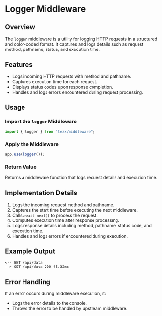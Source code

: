 # Logger Middleware

## Overview

The `logger` middleware is a utility for logging HTTP requests in a structured and color-coded format. It captures and logs details such as request method, pathname, status, and execution time.

## Features

- Logs incoming HTTP requests with method and pathname.
- Captures execution time for each request.
- Displays status codes upon response completion.
- Handles and logs errors encountered during request processing.

## Usage

### Import the `logger` Middleware

```ts
import { logger } from "tezx/middleware";
```

### Apply the Middleware

```ts
app.use(logger());
```

### Return Value

Returns a middleware function that logs request details and execution time.

## Implementation Details

1. Logs the incoming request method and pathname.
2. Captures the start time before executing the next middleware.
3. Calls `await next()` to process the request.
4. Computes execution time after response processing.
5. Logs response details including method, pathname, status code, and execution time.
6. Handles and logs errors if encountered during execution.

## Example Output

```
<-- GET /api/data
--> GET /api/data 200 45.32ms
```

## Error Handling

If an error occurs during middleware execution, it:

- Logs the error details to the console.
- Throws the error to be handled by upstream middleware.
